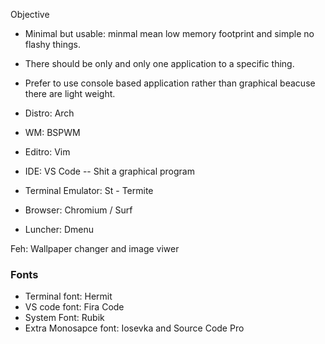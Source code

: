 Objective
- Minimal but usable: minmal mean low memory footprint and simple no flashy things.
- There should be only and only one application to a specific thing.
- Prefer to use console based application rather than graphical beacuse there are light weight.

- Distro: Arch
- WM: BSPWM
- Editro: Vim 
- IDE: VS Code -- Shit a graphical program
- Terminal Emulator: St - Termite
- Browser: Chromium / Surf
- Luncher: Dmenu

Feh: Wallpaper changer and image viwer

### Fonts
* Terminal font: Hermit
* VS code font: Fira Code
* System Font: Rubik
* Extra Monosapce font: Iosevka and Source Code Pro



